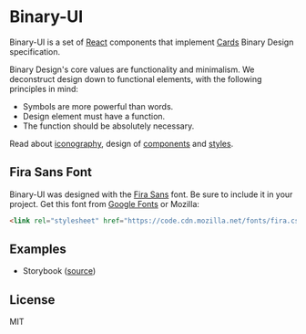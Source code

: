 # Binary-UI

Binary-UI is a set of [React](http://facebook.github.io/react/) components that implement
[Cards](https://try.cards) Binary Design specification.

Binary Design's core values are functionality and minimalism. We deconstruct design down to functional elements, with the following principles in mind:
- Symbols are more powerful than words.
- Design element must have a function.
- The function should be absolutely necessary.

Read about [iconography](/packages/binary-ui-icons/README.md), design of [components](packages/binary-ui-components/README.md) and [styles](/packages/binary-ui-styles/README.md).

## Fira Sans Font

Binary-UI was designed with the [Fira Sans](https://github.com/mozilla/Fira)
font. Be sure to include it in your project. Get this font from
[Google Fonts](https://fonts.google.com/?selection.family=Fira+Sans)
or Mozilla:
```html
<link rel="stylesheet" href="https://code.cdn.mozilla.net/fonts/fira.css">
```

## Examples

* Storybook ([source](https://opensource-cards.github.io/binary-ui/))

## License

MIT
